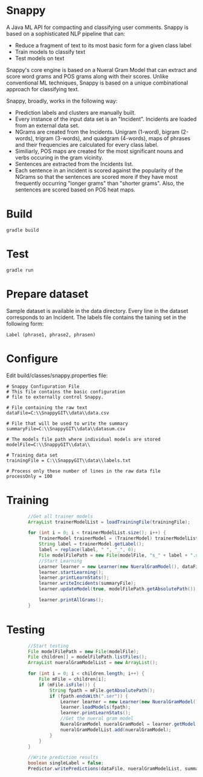 # Snappy
A Java ML API for compacting and classifying user comments. Snappy is based on a sophisticated NLP pipeline that can:

* Reduce a fragment of text to its most basic form for a given class label
* Train models to classify text
* Test models on text

Snappy's core engine is based on a Nueral Gram Model that can extract and score word grams and POS grams along with their scores. Unlike conventional ML techniques, Snappy is based on a unique combinational approach for classifying text. 

Snappy, broadly, works in the following way:

* Prediction labels and clusters are manually built.
* Every instance of the input data set is an "Incident". Incidents are loaded from an external data set.
* NGrams are created from the Incidents. Unigram (1-word), bigram (2-words), trigram (3-words), and quadgram (4-words),  maps of phrases and their frequencies are calculated for every class label.
* Similiarly, POS maps are created for the most significant nouns and verbs occuring in the gram vicinity.
* Sentences are extracted from the Incidents list.
* Each sentence in an incident is scored against the popularity of the NGrams so that the sentences are scored more if they have most frequently occurring "longer grams" than "shorter grams". Also, the sentences are scored based on POS heat maps.

# Build

```
gradle build
```

# Test

```
gradle run
```

# Prepare dataset
Sample dataset is available in the data directory. Every line in the dataset corresponds to an Incident. The labels file contains the taining set in the following form:

```
Label (phrase1, phrase2, phrasen)
```

# Configure 
Edit build/classes/snappy.properties file:

```
# Snappy Configuration File
# This file contains the basic configuration
# file to externally control Snappy.

# File containing the raw text
dataFile=C:\\SnappyGIT\\data\\data.csv

# File that will be used to write the summary
summaryFile=C:\\SnappyGIT\\data\\datasum.csv

# The models file path where individual models are stored
modelFile=C:\\SnappyGIT\\data\\

# Training data set
trainingFile = C:\\SnappyGIT\\data\\labels.txt

# Process only these number of lines in the raw data file
processOnly = 100
```

# Training 

```java
        //Get all trainer models
        ArrayList trainerModelList = loadTrainingFile(trainingFile);

        for (int i = 0; i < trainerModelList.size(); i++) {
            TrainerModel trainerModel = (TrainerModel) trainerModelList.get(i);
            String label = trainerModel.getLabel();
            label = replace(label, " ", "_", 0);
            File modelFilePath = new File(modelFile, "s_" + label + ".ser");
            //Start Learning
            Learner learner = new Learner(new NueralGramModel(), dataFile, trainerModel, processOnly);
            learner.startLearning();
            learner.printLearnStats();
            learner.writeIncidents(summaryFile);
            learner.updateModel(true, modelFilePath.getAbsolutePath());

            learner.printAllGrams();
        }
```

# Testing

```java
        //Start testing
        File modelFilePath = new File(modelFile);
        File children[] = modelFilePath.listFiles();
        ArrayList nueralGramModelList = new ArrayList();

        for (int i = 0; i < children.length; i++) {
            File mFile = children[i];
            if (mFile.isFile()) {
                String fpath = mFile.getAbsolutePath();
                if (fpath.endsWith(".ser")) {
                    Learner learner = new Learner(new NueralGramModel(), null, null, processOnly);
                    learner.loadModels(fpath);
                    learner.printLearnStats();
                    //Get the nueral gram model
                    NueralGramModel nueralGramModel = learner.getModel();
                    nueralGramModelList.add(nueralGramModel);
                }
            }
        }

        //Write prediction results
        boolean singleLabel = false;
        Predictor.writePredictions(dataFile, nueralGramModelList, summaryFile, processOnly, threshold, singleLabel);
```
